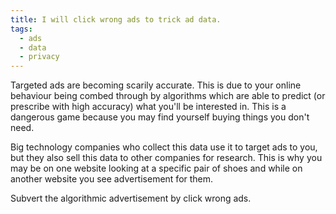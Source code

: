 ```yaml
---
title: I will click wrong ads to trick ad data.
tags:
  - ads
  - data
  - privacy
---
```

Targeted ads are becoming scarily accurate. This is due to your online behaviour being combed through by algorithms which are able to predict (or prescribe with high accuracy) what you'll be interested in. This is a dangerous game because you may find yourself buying things you don't need.

Big technology companies who collect this data use it to target ads to you, but they also sell this data to other companies for research. This is why you may be on one website looking at a specific pair of shoes and while on another website you see advertisement for them.

Subvert the algorithmic advertisement by click wrong ads.

